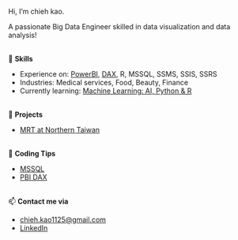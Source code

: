 Hi, I’m chieh kao.

A passionate Big Data Engineer skilled in data visualization and data analysis! 
<br></br>

🔨 **Skills**
- Experience on: [PowerBI](https://learn.microsoft.com/api/credentials/share/en-us/01082802/440AF68661AF8347?sharingId), [DAX](https://www.udemy.com/certificate/UC-98ad2248-cffd-40c9-a23e-5177d4064bbf/), R, MSSQL, SSMS, SSIS, SSRS
- Industries: Medical services, Food, Beauty, Finance
- Currently learning: [Machine Learning: AI, Python & R](https://www.udemy.com/course/machinelearning/) 
<br></br>

📂 **Projects**
- [MRT at Northern Taiwan](https://github.com/chieh-kao-1125/MRT_at_Northern_Taiwan)
<br></br>

🔑 **Coding Tips**
- [MSSQL](https://github.com/chieh-kao-1125/MSSQL-Tips)
- [PBI DAX](https://github.com/chieh-kao-1125/PBI_DAX-Tips)
<br></br>

📫 **Contact me via**
- chieh.kao1125@gmail.com
- [LinkedIn](https://www.linkedin.com/in/chieh-kao-777360310)

